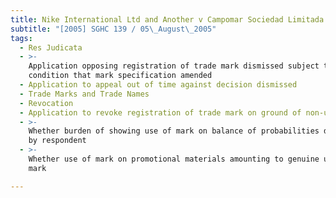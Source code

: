 ```yaml
---
title: Nike International Ltd and Another v Campomar Sociedad Limitada
subtitle: "[2005] SGHC 139 / 05\_August\_2005"
tags:
  - Res Judicata
  - >-
    Application opposing registration of trade mark dismissed subject to
    condition that mark specification amended
  - Application to appeal out of time against decision dismissed
  - Trade Marks and Trade Names
  - Revocation
  - Application to revoke registration of trade mark on ground of non-use
  - >-
    Whether burden of showing use of mark on balance of probabilities discharged
    by respondent
  - >-
    Whether use of mark on promotional materials amounting to genuine use of
    mark

---
```


